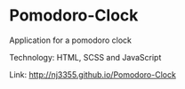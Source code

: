 # Pomodoro-Clock
Application for a pomodoro clock

Technology: HTML, SCSS and JavaScript

Link: http://nj3355.github.io/Pomodoro-Clock
